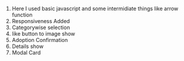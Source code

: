 1. Here I used basic javascript and some intermidiate things like arrow function
2. Responsiveness Added 
3. Categorywise selection
4. like button to image show
5. Adoption Confirmation
6. Details show
7. Modal Card

